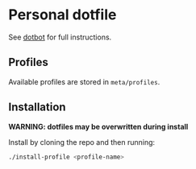# Personal dotfile

See [dotbot](https://github.com/anishathalye/dotbot/) for full instructions.

## Profiles

Available profiles are stored in `meta/profiles`.

## Installation

**WARNING: dotfiles may be overwritten during install**

Install by cloning the repo and then running:
```bash
./install-profile <profile-name>
```

